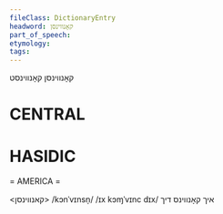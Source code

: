 ```yaml
---
fileClass: DictionaryEntry
headword: קאָנווינסן
part_of_speech: 
etymology: 
tags: 
---
```

קאָנווינסן
קאָנווינסט

CENTRAL
========

HASIDIC
=======
= AMERICA = 

<קאנווינסן>
/kɔnˈvɪnsn̩/
/ɪx kɔɱˈvɪnc dɪx/ איך קאָנווינס דיך